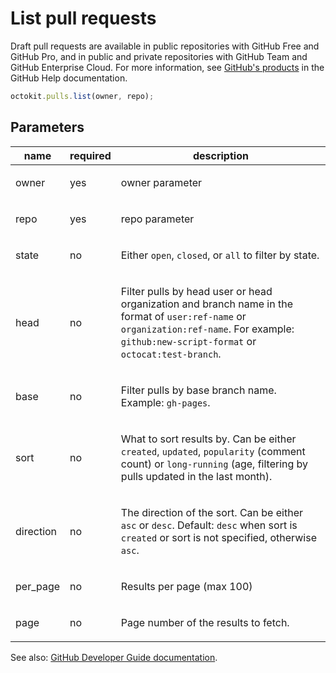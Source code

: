 # List pull requests

Draft pull requests are available in public repositories with GitHub Free and GitHub Pro, and in public and private repositories with GitHub Team and GitHub Enterprise Cloud. For more information, see [GitHub's products](https://help.github.com/github/getting-started-with-github/githubs-products) in the GitHub Help documentation.

```js
octokit.pulls.list(owner, repo);
```

## Parameters

<table>
  <thead>
    <tr>
      <th>name</th>
      <th>required</th>
      <th>description</th>
    </tr>
  </thead>
  <tbody>
    <tr><td>owner</td><td>yes</td><td>

owner parameter

</td></tr>
<tr><td>repo</td><td>yes</td><td>

repo parameter

</td></tr>
<tr><td>state</td><td>no</td><td>

Either `open`, `closed`, or `all` to filter by state.

</td></tr>
<tr><td>head</td><td>no</td><td>

Filter pulls by head user or head organization and branch name in the format of `user:ref-name` or `organization:ref-name`. For example: `github:new-script-format` or `octocat:test-branch`.

</td></tr>
<tr><td>base</td><td>no</td><td>

Filter pulls by base branch name. Example: `gh-pages`.

</td></tr>
<tr><td>sort</td><td>no</td><td>

What to sort results by. Can be either `created`, `updated`, `popularity` (comment count) or `long-running` (age, filtering by pulls updated in the last month).

</td></tr>
<tr><td>direction</td><td>no</td><td>

The direction of the sort. Can be either `asc` or `desc`. Default: `desc` when sort is `created` or sort is not specified, otherwise `asc`.

</td></tr>
<tr><td>per_page</td><td>no</td><td>

Results per page (max 100)

</td></tr>
<tr><td>page</td><td>no</td><td>

Page number of the results to fetch.

</td></tr>
  </tbody>
</table>

See also: [GitHub Developer Guide documentation](endpoint.documentationUrl).
